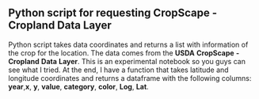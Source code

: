 ## Python script for requesting CropScape - Cropland Data Layer

Python script takes data coordinates and returns a list with information of the crop for the location. The data comes from the **USDA** **CropScape** **-** **Cropland** **Data** **Layer**. This is an experimental notebook so you guys can see what I tried. At the end, I have a function that takes latitude and longitude coordinates and returns a dataframe with the following columns: **year**,**x**, **y**, **value**, **category**, **color**, **Log**, **Lat**.

